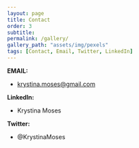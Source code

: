```yaml
---
layout: page
title: Contact
order: 3
subtitle:
permalink: /gallery/
gallery_path: "assets/img/pexels"
tags: [Contact, Email, Twitter, LinkedIn]
---
```


**EMAIL:** 
* krystina.moses@gmail.com

**LinkedIn:** 
* Krystina Moses

**Twitter:** 
* @KrystinaMoses
